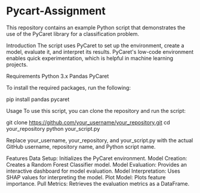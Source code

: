 # Pycart-Assignment

This repository contains an example Python script that demonstrates the use of the PyCaret library for a classification problem.

Introduction
The script uses PyCaret to set up the environment, create a model, evaluate it, and interpret its results. PyCaret's low-code environment enables quick experimentation, which is helpful in machine learning projects.

Requirements
Python 3.x
Pandas
PyCaret

To install the required packages, run the following:

pip install pandas pycaret

Usage
To use this script, you can clone the repository and run the script:

git clone https://github.com/your_username/your_repository.git
cd your_repository
python your_script.py

Replace your_username, your_repository, and your_script.py with the actual GitHub username, repository name, and Python script name.

Features
Data Setup: Initializes the PyCaret environment.
Model Creation: Creates a Random Forest Classifier model.
Model Evaluation: Provides an interactive dashboard for model evaluation.
Model Interpretation: Uses SHAP values for interpreting the model.
Plot Model: Plots feature importance.
Pull Metrics: Retrieves the evaluation metrics as a DataFrame.

